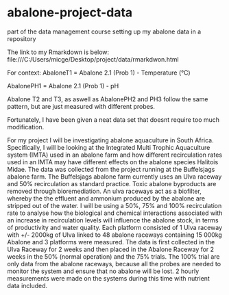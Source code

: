 # abalone-project-data
part of the data management course setting up my abalone data in a repository


The link to my Rmarkdown is below:
file:///C:/Users/micge/Desktop/project/data/rmarkdwon.html

For context:
AbaloneT1 = Abalone 2.1 (Prob 1) - Temperature   (°C)

AbalonePH1 = Abalone 2.1 (Prob 1) - pH   

Abalone T2 and T3, as aswell as AbalonePH2 and PH3 follow the same pattern, but are just measured with different probes.

Fortunately, I have been given a neat data set that doesnt require too much modification.

For my project I will be investigating abalone aquaculture in South Africa. Specifically, I will be looking at the Integrated Multi Trophic
Aquaculture system (IMTA) used in an abalone farm and how different recirculation rates used in an IMTA may have different effects on
the abalone species Halitois Midae. The data was collected from the project running at the Buffelsjags abalone farm. The Buffelsjags
abalone farm currently uses an Ulva raceway and 50% recirculation as standard practice. Toxic abalone byproducts are removed
through bioremediation. An ulva raceways act as a biofilter, whereby the the effluent and ammonium produced by the abalone are
stripped out of the water. I will be using a 50%, 75% and 100% recirculation rate to analyse how the biological and chemical interactions
associated with an increase in recirculation levels will influence the abalone stock, in terms of productivity and water quality. Each
platform consisted of 1 Ulva raceway with +/- 2000kg of Ulva linked to 48 abalone raceways containing 15 000kg Abalone and 3
platforms were measured. The data is first collected in the Ulva Raceway for 2 weeks and then placed in the Abalone Raceway for 2
weeks in the 50% (normal operation) and the 75% trials. The 100% trial are only data from the abalone raceways, because all the
probes are needed to monitor the system and ensure that no abalone will be lost. 2 hourly measurements were made on the systems
during this time with nutrient data included.

